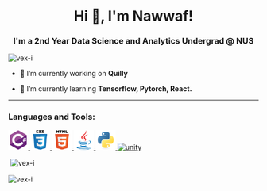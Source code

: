 <h1 align="center">Hi 👋, I'm Nawwaf!</h1>
<h3 align="center">I'm a 2nd Year Data Science and Analytics Undergrad @ NUS</h3>

<p align="left"> <img src="https://komarev.com/ghpvc/?username=vex-i&label=Profile%20views&color=0e75b6&style=flat" alt="vex-i" /> </p>

- 🔭 I’m currently working on **Quilly**

- 🌱 I’m currently learning **Tensorflow, Pytorch, React.**

<hr/>

<h3 align="left">Languages and Tools:</h3>
<p align="left"> <a href="https://www.w3schools.com/cs/" target="_blank" rel="noreferrer"> <img src="https://raw.githubusercontent.com/devicons/devicon/master/icons/csharp/csharp-original.svg" alt="csharp" width="40" height="40"/> </a> <a href="https://www.w3schools.com/css/" target="_blank" rel="noreferrer"> <img src="https://raw.githubusercontent.com/devicons/devicon/master/icons/css3/css3-original-wordmark.svg" alt="css3" width="40" height="40"/> </a> <a href="https://www.w3.org/html/" target="_blank" rel="noreferrer"> <img src="https://raw.githubusercontent.com/devicons/devicon/master/icons/html5/html5-original-wordmark.svg" alt="html5" width="40" height="40"/> </a> <a href="https://www.java.com" target="_blank" rel="noreferrer"> <img src="https://raw.githubusercontent.com/devicons/devicon/master/icons/java/java-original.svg" alt="java" width="40" height="40"/> </a> <a href="https://www.python.org" target="_blank" rel="noreferrer"> <img src="https://raw.githubusercontent.com/devicons/devicon/master/icons/python/python-original.svg" alt="python" width="40" height="40"/> </a> <a href="https://unity.com/" target="_blank" rel="noreferrer"> <img src="https://www.vectorlogo.zone/logos/unity3d/unity3d-icon.svg" alt="unity" width="40" height="40"/> </a> </p>

<p>&nbsp;<img align="center" src="https://github-readme-stats.vercel.app/api?username=vex-i&show_icons=true&theme=cobalt&locale=en" alt="vex-i" /></p>

<p><img align="center" src="https://github-readme-streak-stats.herokuapp.com/?user=vex-i&theme=highcontrast" alt="vex-i" /></p>


